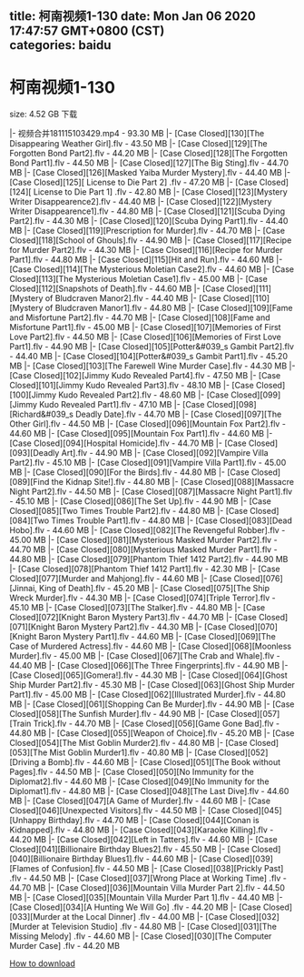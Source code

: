 
title: 柯南视频1-130
date: Mon Jan 06 2020 17:47:57 GMT+0800 (CST)    
categories: baidu
---

# 柯南视频1-130
size: 4.52 GB
 下载
 
|- 视频合并181115103429.mp4 - 93.30 MB
|- [Case Closed][130][The Disappearing Weather Girl].flv - 43.50 MB
|- [Case Closed][129][The Forgotten Bond Part2].flv - 44.20 MB
|- [Case Closed][128][The Forgotten Bond Part1].flv - 44.50 MB
|- [Case Closed][127][The Big Sting].flv - 44.70 MB
|- [Case Closed][126][Masked Yaiba Murder Mystery].flv - 44.40 MB
|- [Case Closed][125][ License to Die Part 2] .flv - 47.20 MB
|- [Case Closed][124][ License to Die Part 1] .flv - 42.80 MB
|- [Case Closed][123][Mystery Writer Disappearence2].flv - 44.40 MB
|- [Case Closed][122][Mystery Writer Disappearence1].flv - 44.80 MB
|- [Case Closed][121][Scuba Dying Part2].flv - 44.30 MB
|- [Case Closed][120][Scuba Dying Part1].flv - 44.40 MB
|- [Case Closed][119][Prescription for Murder].flv - 44.70 MB
|- [Case Closed][118][School of Ghouls].flv - 44.90 MB
|- [Case Closed][117][Recipe for Murder Part2].flv - 44.30 MB
|- [Case Closed][116][Recipe for Murder Part1].flv - 44.80 MB
|- [Case Closed][115][Hit and Run].flv - 44.60 MB
|- [Case Closed][114][The Mysterious Moletian Case2].flv - 44.60 MB
|- [Case Closed][113][The Mysterious Moletian Case1].flv - 45.00 MB
|- [Case Closed][112][Snapshots of Death].flv - 44.60 MB
|- [Case Closed][111][Mystery of Bludcraven Manor2].flv - 44.40 MB
|- [Case Closed][110][Mystery of Bludcraven Manor1].flv - 44.80 MB
|- [Case Closed][109][Fame and Misfortune Part2].flv - 44.70 MB
|- [Case Closed][108][Fame and Misfortune Part1].flv - 45.00 MB
|- [Case Closed][107][Memories of First Love Part2].flv - 44.50 MB
|- [Case Closed][106][Memories of First Love Part1].flv - 44.90 MB
|- [Case Closed][105][Potter&#039_s Gambit Part2].flv - 44.40 MB
|- [Case Closed][104][Potter&#039_s Gambit Part1].flv - 45.20 MB
|- [Case Closed][103][The Farewell Wine Murder Case].flv - 44.30 MB
|- [Case Closed][102][Jimmy Kudo Revealed Part4].flv - 47.50 MB
|- [Case Closed][101][Jimmy Kudo Revealed Part3].flv - 48.10 MB
|- [Case Closed][100][Jimmy Kudo Revealed Part2].flv - 48.60 MB
|- [Case Closed][099][Jimmy Kudo Revealed Part1].flv - 47.10 MB
|- [Case Closed][098][Richard&#039_s Deadly Date].flv - 44.70 MB
|- [Case Closed][097][The Other Girl].flv - 44.50 MB
|- [Case Closed][096][Mountain Fox Part2].flv - 44.60 MB
|- [Case Closed][095][Mountain Fox Part1].flv - 44.60 MB
|- [Case Closed][094][Hospital Homicide].flv - 44.70 MB
|- [Case Closed][093][Deadly Art].flv - 44.90 MB
|- [Case Closed][092][Vampire Villa Part2].flv - 45.10 MB
|- [Case Closed][091][Vampire Villa Part1].flv - 45.00 MB
|- [Case Closed][090][For the Birds].flv - 44.80 MB
|- [Case Closed][089][Find the Kidnap Site!].flv - 44.80 MB
|- [Case Closed][088][Massacre Night Part2].flv - 44.50 MB
|- [Case Closed][087][Massacre Night Part1].flv - 45.10 MB
|- [Case Closed][086][The Set Up].flv - 44.90 MB
|- [Case Closed][085][Two Times Trouble Part2].flv - 44.80 MB
|- [Case Closed][084][Two Times Trouble Part1].flv - 44.80 MB
|- [Case Closed][083][Dead Hobo].flv - 44.60 MB
|- [Case Closed][082][The Revengeful Robber].flv - 45.00 MB
|- [Case Closed][081][Mysterious Masked Murder Part2].flv - 44.70 MB
|- [Case Closed][080][Mysterious Masked Murder Part1].flv - 44.80 MB
|- [Case Closed][079][Phantom Thief 1412 Part2].flv - 44.90 MB
|- [Case Closed][078][Phantom Thief 1412 Part1].flv - 42.30 MB
|- [Case Closed][077][Murder and Mahjong].flv - 44.60 MB
|- [Case Closed][076][Jinnai, King of Death].flv - 45.20 MB
|- [Case Closed][075][The Ship Wreck Murder].flv - 44.30 MB
|- [Case Closed][074][Triple Terror].flv - 45.10 MB
|- [Case Closed][073][The Stalker].flv - 44.80 MB
|- [Case Closed][072][Knight Baron Mystery Part3].flv - 44.70 MB
|- [Case Closed][071][Knight Baron Mystery Part2].flv - 44.30 MB
|- [Case Closed][070][Knight Baron Mystery Part1].flv - 44.60 MB
|- [Case Closed][069][The Case of Murdered Actress].flv - 44.60 MB
|- [Case Closed][068][Moonless Murder].flv - 45.00 MB
|- [Case Closed][067][The Crab and Whale].flv - 44.40 MB
|- [Case Closed][066][The Three Fingerprints].flv - 44.90 MB
|- [Case Closed][065][Gomera!].flv - 44.30 MB
|- [Case Closed][064][Ghost Ship Murder Part2].flv - 45.30 MB
|- [Case Closed][063][Ghost Ship Murder Part1].flv - 45.00 MB
|- [Case Closed][062][Illustrated Murder].flv - 44.80 MB
|- [Case Closed][061][Shopping Can Be Murder].flv - 44.90 MB
|- [Case Closed][058][The Sunfish Murder].flv - 44.90 MB
|- [Case Closed][057][Train Trick].flv - 44.70 MB
|- [Case Closed][056][Game Gone Bad].flv - 44.80 MB
|- [Case Closed][055][Weapon of Choice].flv - 45.20 MB
|- [Case Closed][054][The Mist Goblin Murder2].flv - 44.80 MB
|- [Case Closed][053][The Mist Goblin Murder1].flv - 40.80 MB
|- [Case Closed][052][Driving a Bomb].flv - 44.60 MB
|- [Case Closed][051][The Book without Pages].flv - 44.50 MB
|- [Case Closed][050][No Immunity for the Diplomat2].flv - 44.60 MB
|- [Case Closed][049][No Immunity for the Diplomat1].flv - 44.80 MB
|- [Case Closed][048][The Last Dive].flv - 44.60 MB
|- [Case Closed][047][A Game of Murder].flv - 44.60 MB
|- [Case Closed][046][Unexpected Visitors].flv - 44.50 MB
|- [Case Closed][045][Unhappy Birthday].flv - 44.70 MB
|- [Case Closed][044][Conan is Kidnapped].flv - 44.80 MB
|- [Case Closed][043][Karaoke Killing].flv - 44.20 MB
|- [Case Closed][042][Left in Tatters].flv - 44.60 MB
|- [Case Closed][041][Billionaire Birthday Blues2].flv - 45.50 MB
|- [Case Closed][040][Billionaire Birthday Blues1].flv - 44.60 MB
|- [Case Closed][039][Flames of Confusion].flv - 44.50 MB
|- [Case Closed][038][Prickly Past] .flv - 44.50 MB
|- [Case Closed][037][Wrong Place at Working Time] .flv - 44.70 MB
|- [Case Closed][036][Mountain Villa Murder Part 2].flv - 44.50 MB
|- [Case Closed][035][Mountain Villa Murder Part 1].flv - 44.40 MB
|- [Case Closed][034][A Hunting We Will Go] .flv - 44.20 MB
|- [Case Closed][033][Murder at the Local Dinner] .flv - 44.00 MB
|- [Case Closed][032][Murder at Television Studio] .flv - 44.80 MB
|- [Case Closed][031][The Missing Melody] .flv - 44.60 MB
|- [Case Closed][030][The Computer Murder Case] .flv - 44.20 MB

[How to download](https://bpcam.bemobtrk.com/go/2ceec3aa-1ca2-46d6-b9ff-aaa5c184517c?jno=2771)